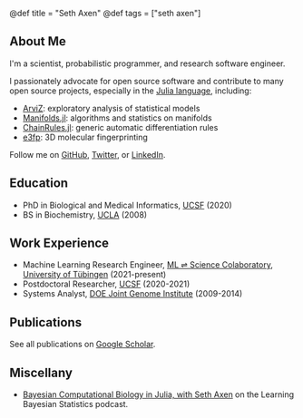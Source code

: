 @def title = "Seth Axen"
@def tags = ["seth axen"]

## About Me

I'm a scientist, probabilistic programmer, and research software engineer.

I passionately advocate for open source software and contribute to many open source projects, especially in the [Julia language](https://julialang.org/), including:
- [ArviZ](https://arviz.org): exploratory analysis of statistical models
- [Manifolds.jl](https://github.com/JuliaManifolds/Manifolds.jl): algorithms and statistics on manifolds
- [ChainRules.jl](https://github.com/JuliaDiff/ChainRules.jl): generic automatic differentiation rules
- [e3fp](https://github.com/keiserlab/e3fp): 3D molecular fingerprinting

Follow me on [GitHub](https://github.com/sethaxen/), [Twitter](https://twitter.com/sethaxen/), or [LinkedIn](https://www.linkedin.com/in/sethaxen/).

## Education

- PhD in Biological and Medical Informatics, [UCSF](https://www.ucsf.edu/) (2020)
- BS in Biochemistry, [UCLA](https://www.ucla.edu/) (2008) 

## Work Experience

- Machine Learning Research Engineer, [ML ⇌ Science Colaboratory](https://mlcolab.org/), [University of Tübingen](https://uni-tuebingen.de/) (2021-present)
- Postdoctoral Researcher, [UCSF](https://www.ucsf.edu/) (2020-2021)
- Systems Analyst, [DOE Joint Genome Institute](https://jgi.doe.gov/) (2009-2014)

## Publications

See all publications on [Google Scholar](https://scholar.google.com/citations?hl=en&user=ql1INXcAAAAJ&view_op=list_works&sortby=pubdate).

## Miscellany

- [Bayesian Computational Biology in Julia, with Seth Axen](https://www.learnbayesstats.com/episode/24-bayesian-computational-biology-in-julia-with-seth-axen) on the Learning Bayesian Statistics podcast.
